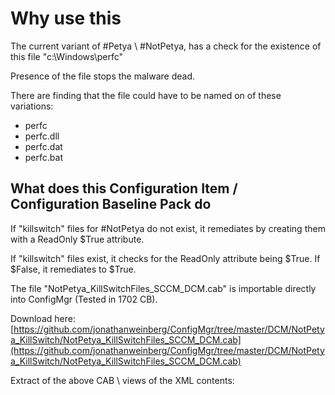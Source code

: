 # Why use this

The current variant of #Petya \ #NotPetya, has a check for the existence of this file "c:\Windows\perfc"

Presence of the file stops the malware dead.

There are finding that the file could have to be named on of these variations:

* perfc
* perfc.dll
* perfc.dat
* perfc.bat

## What does this Configuration Item / Configuration Baseline Pack do

If "killswitch" files for #NotPetya do not exist, it remediates by creating them with a ReadOnly $True attribute.

If "killswitch" files exist, it checks for the ReadOnly attribute being $True. If $False, it remediates to $True.

The file "NotPetya_KillSwitchFiles_SCCM_DCM.cab" is importable directly into ConfigMgr (Tested in 1702 CB).

Download here: [https://github.com/jonathanweinberg/ConfigMgr/tree/master/DCM/NotPetya_KillSwitch/NotPetya_KillSwitchFiles_SCCM_DCM.cab](https://github.com/jonathanweinberg/ConfigMgr/tree/master/DCM/NotPetya_KillSwitch/NotPetya_KillSwitchFiles_SCCM_DCM.cab)

Extract of the above CAB \ views of the XML contents: